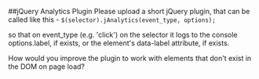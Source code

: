 ##jQuery Analytics Plugin
Please upload a short jQuery plugin, that can be called like this -
`$(selector).jAnalytics(event_type, options);`

so that on event_type (e.g. 'click') on the selector it logs to the console options.label, if exists, or the element's data-label attribute, if exists.

How would you improve the plugin to work with elements that don't exist in the DOM on page load?
